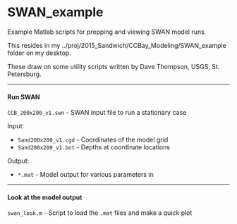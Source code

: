 # SWAN_example
Example Matlab scripts for prepping and viewing SWAN model runs.

This resides in my ../proj/2015_Sandwich/CCBay_Modeling/SWAN_example folder on my desktop.

These draw on some utility scripts written by Dave Thompson, USGS, St. Petersburg.

---
#### Run SWAN
`CCB_200x200_v1.swn` - SWAN input file to run a stationary case

Input:
* `Sand200x200_v1.cgd` - Coordinates of the model grid
* `Sand200x200_v1.bot` - Depths at coordinate locations

Output:
* `*.mat` - Model output for various parameters in
---
#### Look at the model output

`swan_look.m` - Script to load the `.mat` files and make a quick plot
